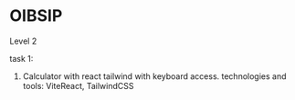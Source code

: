# OIBSIP
Level 2

task 1:
1. Calculator with react tailwind with keyboard access.
    technologies and tools:
   ViteReact, TailwindCSS
